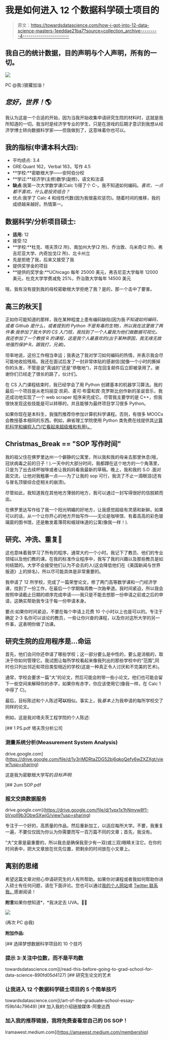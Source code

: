 # 我是如何进入 12 个数据科学硕士项目的

> 原文：<https://towardsdatascience.com/how-i-got-into-12-data-science-masters-1eeddae21ba7?source=collection_archive---------4----------------------->

## 我自己的统计数据，目的声明与个人声明，所有的一切。

![](img/565cca8a89dc5d09e2edf254e29b25f8.png)

PC @我:)狼獾加油！

## ***您好，世界！*🌎**

我认为这是一个合适的开始，因为当我开始收集申请研究生院的材料时，这就是我所知道的一切。我当时是经济学专业的学生，只是在游戏的后期才意识到我想从经济学博士转向数据科学家——但我做到了，这意味着你也可以。

## **我的指标(申请本科大四):**

*   平均绩点: 3.4
*   GRE:Quant 162，Verbal 163，写作 4.5
*   **学校:**密歇根大学——安阿伯分校
*   **学过:**经济学(主修)数学(副修)，语文和法语
*   **缺点**:我第一次大学数学课(Calc 1)得了个 C-。我不知道如何编码。*喜欢，一点都不喜欢。什么是投资组合？*
*   优点:我学了 Calc 4 和线性代数(因为我很喜欢惩罚)。随着时间的推移，我的成绩越来越好。热情第一。

## **数据科学/分析项目硕士:**

*   **适用:** 12
*   接受:12
*   **学校:**杜克、塔夫茨(2 所)、南加州大学(2 所)、乔治敦、乌米奇(2 所)、弗吉尼亚大学、内奇加戈(2 所)、北卡州立
*   先是拒绝了我，后来又接受了我
*   提供奖学金的项目
*   **提供的奖学金:**UChicago 每年 25000 美元，弗吉尼亚大学每年 12000 美元，杜克大学学费减免 25%，乔治敦大学每年 14500 美元

哦，我有没有提到我的母校密歇根大学拒绝了我？是的，那一个击中了要害。

## **高三的秋天**🍁

正如你可能知道的那样，我在某种程度上患有编码缺陷(因为我*不知道如何编码，或者 Github 是什么，或者提到的 Python 不是有毒的生物)，所以我在这里做了两件事:我参加了我大学的 CS 入门班，我找到了一个人雇我为他们做数据可视化。我还参加了一个教授 R 的课程，这是我个人最喜欢的(出于某种原因，我无缘无故地强烈保护 R。跟我打，兄弟)。*

坦率地说，这份工作相当幸运；我表达了我对学习如何编码的热情，并表示我会尽可能地收拾残局。我还在面试后发了一封非常体贴的感谢信(就像一个小时的撕掉你的头发，不管是说“真诚的”还是“恭敬地”)，并在回复邮件后立即被录用了。谢谢你们已经走了很长的路了，伙计们。

在 CS 入门课程结束时，我已经学会了用 Python 创建基本的机器学习算法。我的最后一个项目是从老玛丽亚·凯莉、麦可·布雷和宾·克罗斯比创作新的圣诞音乐，我还成功地实现了一个 web scraper 程序来完成它。尽管我主要学的是 C++，但我很快发现这些技能是可以转移的，并且能够为最终项目学习很多 Python。

如果你现在是本科生，我强烈推荐你参加计算机科学课程。否则，有很多 MOOCs 会教授基本相同的东西。例如，麻省理工学院使用 Python 类免费在线提供其[计算机科学和编程入门(它看起来超级难和有用)。](https://www.edx.org/course/introduction-to-computer-science-and-programming-7)

## **Christmas_Break == "SOP 写作时间"**

我的祖父住在佛罗里达州一个僻静的公寓里，所以我和我的母亲去那里休息(哦，冠状病毒之前的日子！).一天中的大部分时间，我都蹲在这个地方的一个角落里，只是为了出去续杯咖啡或者让我妈妈看我最新的草稿。晚上，我和我的 S.O .面对面交流，让他对我粗暴一点——为了让我的 sop 可行，我流了不止一滴眼泪(还有与冒名顶替综合症相关的崩溃)。

尽管如此，我知道我在其他地方薄弱的地方，我可以通过一封写得很好的信脱颖而出。

在佛罗里达写作给了我一个阳光明媚的好地方，让我感觉超级有灵感和新鲜。如果可以的话，从一个让你开心的地方开始写作——无论是咖啡馆、有着高高的彩色玻璃窗的图书馆，还是散发着薄荷和蛾球味道的公寓(像我一样！).

## **研究、冲洗、重复**🚿

这也意味着我学习了所有的程序，通常大约一个小时。我记下了教员、他们的专业领域以及他们教的课。在我的标准作业程序中，我写了我的兴趣以及那些教员是如何结盟的。大学不会接受他们认为不会去的人(这会降低他们在《美国新闻与世界报道》上的排名)，所以尽可能具体是非常重要的。

我申请了 12 所学校，完成了一篇荣誉论文，修了两门高等数学课和一门经济学课，找到了一份工作，在最后一个学期每周教一次跆拳道。我时间紧迫，所以我会按照申请截止日期的顺序完成申请——我只是不能去想那一份申请之前或之后的申请，这确实帮助我专注于每一份申请本身。

要点:如果你时间紧迫，不要在每个申请上花费 10 个小时以上也是可以的。专注于确定 2-3 名你可以谈论的教员，一些让你兴奋的课程，以及你对这所大学的另一件事，这表明你做了功课。

## 研究生院的应用程序是…命运

首先，他们会问你还申请了哪些学校；这一部分要么是中性的，要么是消极的，取决于你如何管理它。我试图让每所学校看起来像我列出的那些学校中的“范围”,同时也只列出邻近和项目类型相近的学校(这是一种真正令人讨厌和不完美的艺术)。

通常，学校会要求一篇“大”的论文，然后可能会附带一些小论文。他们也可能会留下一些空间来解释你的赤字，如果你有赤字，你应该使用它(像我一样，在 Calc 1 中得了 C)。

最后，目标陈述和个人陈述**可以**相似。事实上，我*基本上*为我申请的每所学校交了同样的论文。

例如，这是我对塔夫茨工程学院的个人陈述:

[](https://drive.google.com/file/d/1y3riMDRtaZDG52bj6qkoQefv6wZXZXgt/view?usp=sharing) [## 1 PS.pdf 塔夫茨分析公司

### 测量系统分析(Measurement System Analysis)

drive.google.com](https://drive.google.com/file/d/1y3riMDRtaZDG52bj6qkoQefv6wZXZXgt/view?usp=sharing) 

这是我为密歇根大学写的*目标声明*:

[](https://drive.google.com/file/d/1vpx1x1hNmyw8f1-bVxpII9b3ObwSXwjG/view?usp=sharing) [## 2um SOP.pdf

### 报文交换数据服务

drive.google.com](https://drive.google.com/file/d/1vpx1x1hNmyw8f1-bVxpII9b3ObwSXwjG/view?usp=sharing) 

专注于一个好的，高质量的作品，然后重新加工，以适应每所大学。不要，我重复一遍，不要仅仅因为你认为你需要而写一百万篇不同的文章；首先，我没有。

“大”文章是最重要的，所以我总是确保我至少有一双(或三双)眼睛关注它。在你的时间表中，把大文章放在优先位置，把剩余的时间放在小文章上。

## 离别的思绪

希望这篇文章对担心申请研究生的人有所帮助。如果你对课程或者我如何帮助你进入硕士有任何问题，请在下面评论。您也可以通过[我的个人网站](http://amawest.github.io/#About)或 [Twitter 联系我。](https://twitter.com/amawest_)感谢阅读！

**附言**如果你想知道*，*我决定去 UVA。🧡💜

![](img/3a70ed901bfa3cd17ff92b9b4b974e9e.png)

(再次 PC @我)

**附加作品:**

[](/read-this-before-going-to-grad-school-for-data-science-890fd05d4127) [## 选择梦想数据科学项目的 10 个技巧

### 提示 3:关注中位数，而不是平均数

towardsdatascience.com](/read-this-before-going-to-grad-school-for-data-science-890fd05d4127) [](/art-of-the-graduate-school-essay-f59b14c79649) [## 研究生论文的艺术

### 让我进入 12 个数据科学硕士项目的 5 个简单技巧

towardsdatascience.com](/art-of-the-graduate-school-essay-f59b14c79649) [](https://amawest.medium.com/membership) [## 加入我的介绍链接媒体-阿曼达西

### 加入我的推荐链接，我将免费查看您自己的 DS SOP！

lramawest.medium.com](https://amawest.medium.com/membership)